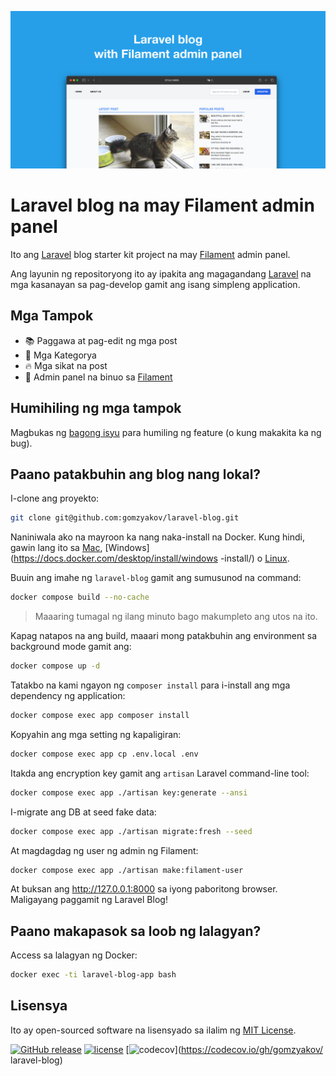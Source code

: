 ![Laravel blog na may Filament admin panel](../docs/social-preview-en.png)

# Laravel blog na may Filament admin panel

Ito ang [Laravel](https://laravel.com) blog starter kit project na may [Filament](https://filamentphp.com) admin panel.

Ang layunin ng repositoryong ito ay ipakita ang magagandang [Laravel](https://laravel.com) na mga kasanayan sa pag-develop gamit ang isang simpleng application.

## Mga Tampok

- 📚 Paggawa at pag-edit ng mga post
- 🥑 Mga Kategorya
- 🔥 Mga sikat na post
- 🎉 Admin panel na binuo sa [Filament](https://filamentphp.com)

## Humihiling ng mga tampok

Magbukas ng [bagong isyu](https://github.com/gomzyakov/laravel-blog/issues/new) para humiling ng feature (o kung makakita ka ng bug).

## Paano patakbuhin ang blog nang lokal?

I-clone ang proyekto:

```bash
git clone git@github.com:gomzyakov/laravel-blog.git
```

Naniniwala ako na mayroon ka nang naka-install na Docker. Kung hindi, gawin lang ito sa [Mac](https://docs.docker.com/desktop/install/mac-install/), [Windows](https://docs.docker.com/desktop/install/windows -install/) o [Linux](https://docs.docker.com/desktop/install/linux-install/).

Buuin ang imahe ng `laravel-blog` gamit ang sumusunod na command:

```bash
docker compose build --no-cache
```

>Maaaring tumagal ng ilang minuto bago makumpleto ang utos na ito.

Kapag natapos na ang build, maaari mong patakbuhin ang environment sa background mode gamit ang:

```bash
docker compose up -d
```

Tatakbo na kami ngayon ng `composer install` para i-install ang mga dependency ng application:

```bash
docker compose exec app composer install
```

Kopyahin ang mga setting ng kapaligiran:

```bash
docker compose exec app cp .env.local .env
```

Itakda ang encryption key gamit ang `artisan` Laravel command-line tool:

```bash
docker compose exec app ./artisan key:generate --ansi
```

I-migrate ang DB at seed fake data:

```bash
docker compose exec app ./artisan migrate:fresh --seed
```

At magdagdag ng user ng admin ng Filament:

```bash
docker compose exec app ./artisan make:filament-user
```

At buksan ang http://127.0.0.1:8000 sa iyong paboritong browser. Maligayang paggamit ng Laravel Blog!

## Paano makapasok sa loob ng lalagyan?

Access sa lalagyan ng Docker:

```bash
docker exec -ti laravel-blog-app bash
```

## Lisensya

Ito ay open-sourced software na lisensyado sa ilalim ng [MIT License](https://github.com/gomzyakov/php-code-style/blob/main/LICENSE).


[![GitHub release](https://img.shields.io/github/release/gomzyakov/laravel-blog.svg)](https://github.com/gomzyakov/laravel-blog/releases/latest)
[![license](https://img.shields.io/badge/License-MIT-green.svg)](https://github.com/gomzyakov/laravel-blog/blob/development/LICENSE)
[![codecov](https://codecov.io/gh/gomzyakov/laravel-blog/branch/main/graph/badge.svg?token=4CYTVMVUYV)](https://codecov.io/gh/gomzyakov/ laravel-blog)
